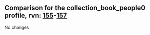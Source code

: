 ## Comparison for the collection_book_people0 profile, rvn: [155](https://github.com/PRO100KatYT/FortniteProfileRevisions/tree/main/profiles/collection_book_people0/155%20collection_book_people0.json)-[157](https://github.com/PRO100KatYT/FortniteProfileRevisions/tree/main/profiles/collection_book_people0/157%20collection_book_people0.json)

No changes

